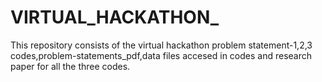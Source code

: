 # VIRTUAL_HACKATHON_

This repository consists of the virtual hackathon problem statement-1,2,3 codes,problem-statements_pdf,data files accesed in codes and research paper for all the three codes.

